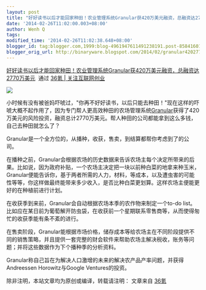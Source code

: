 ```yaml
---
layout: post
title: "好好读书以后才能回家种田！农业管理系统Granular获420万美元融资，总融资达2770万美元"
date: '2014-02-26T11:02:00.003+08:00'
author: Wenh Q
tags:
modified_time: '2014-02-26T11:02:38.648+08:00'
blogger_id: tag:blogger.com,1999:blog-4961947611491238191.post-8584160177491765956
blogger_orig_url: http://binaryware.blogspot.com/2014/02/granular4202770.html
---
```

[好好读书以后才能回家种田！农业管理系统Granular获420万美元融资，总融资达2770万美元](http://www.36kr.com/p/209946.html)  通过
[36氪 | 关注互联网创业](http://www.36kr.com/)


![](https://images-blogger-opensocial.googleusercontent.com/gadgets/proxy?url=http%3A%2F%2Fa.36krcnd.com%2Fphoto%2F2014%2F5281be99fcc7026d67bc44ef6a80f171.jpg&container=blogger&gadget=a&rewriteMime=image%2F*)

小时候有没有被爸妈吓唬过，"你再不好好读书，以后只能去种田！"现在这样的吓唬大概不起作用了，因为专门帮人更高效种田的农场管理系统[Granular](http://www.granular.ag/)获得了420万美元的风险投资，融资总计2770万美元。帮人种田的公司都能拿到这么多钱，自己去种田就怎么了？

Granular是一个全方位的，从播种，收获，售卖，到结算都帮你考虑到了的公司。

在播种之前，Granular会根据农场的历史数据来告诉农场主每个决定所带来的后果。比如说，因为政府补贴，一个农场主决定把一块以前种白菜的地拿来种玉米，Granular便能告诉你，基于两者所需的人力，材料，等成本，以及遭虫害的可能性等等，你这样做最终能带来多少收入，是否比种白菜更划算。这样农场主便能更好的在种植前进行计划。

在收获季到来前，Granular会自动根据农场本季的农作物来制定一个to-do
list。比如应在某日前为葡萄解开防虫袋，在收获前一个星期联系零售商等，从而使得匆忙的收获季能有条不紊的进行。

在售卖阶段，Granular能根据市场价格，储存成本等给农场主在不同阶段提供不同的销售策略，并且提供一套完整的财会软件来帮助农场主解决税收，账务等问题；并将这些数据作为下个播种季的分析资料。

Granular称自己旨在为解决人口激增的未来的解决农产品产率问题，并获得Andreessen
Horowitz与Google Ventures的投资。

除非注明，本站文章均为原创或编译，转载请注明： 文章来自
[36氪](http://www.36kr.com/)
